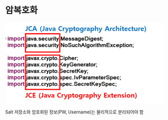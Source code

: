 # 암복호화



![Untitled/Untitled.png](img/Encryption/Encrypt.png)

Salt 저장소와 암호화된 정보(PW, Username)는 물리적으로 분리되어야 함